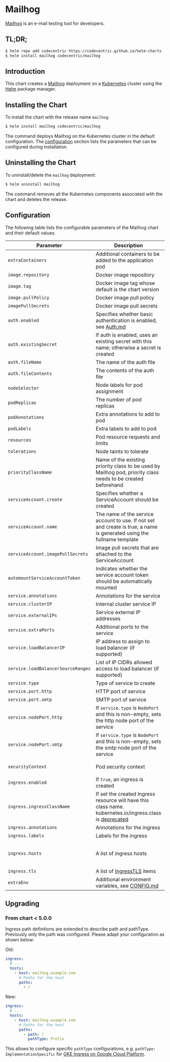 # Mailhog

[Mailhog](http://iankent.uk/project/mailhog/) is an e-mail testing tool for developers.

## TL;DR;

```bash
$ helm repo add codecentric https://codecentric.github.io/helm-charts
$ helm install mailhog codecentric/mailhog
```

## Introduction

This chart creates a [Mailhog](http://iankent.uk/project/mailhog/) deployment on a [Kubernetes](http://kubernetes.io)
cluster using the [Helm](https://helm.sh) package manager.

## Installing the Chart

To install the chart with the release name `mailhog`:

```bash
$ helm install mailhog codecentric/mailhog
```

The command deploys Mailhog on the Kubernetes cluster in the default configuration. The [configuration](#configuration)
section lists the parameters that can be configured during installation.

## Uninstalling the Chart

To uninstall/delete the `mailhog` deployment:

```bash
$ helm uninstall mailhog
```
The command removes all the Kubernetes components associated with the chart and deletes the release.

## Configuration

The following table lists the configurable parameters of the Mailhog chart and their default values.

Parameter | Description | Default
--- | --- | ---
`extraContainers` | Additional containers to be added to the application pod | `[]`
`image.repository` | Docker image repository | `mailhog/mailhog`
`image.tag` | Docker image tag whose default is the chart version | `""`
`image.pullPolicy` | Docker image pull policy | `IfNotPresent`
`imagePullSecrets` | Docker image pull secrets | `[]`
`auth.enabled` | Specifies whether basic authentication is enabled, see [Auth.md](https://github.com/mailhog/MailHog/blob/master/docs/Auth.md) | `false`
`auth.existingSecret` | If auth is enabled, uses an existing secret with this name; otherwise a secret is created | `""`
`auth.fileName` | The name of the auth file | `auth.txt`
`auth.fileContents` | The contents of the auth file | `""`
`nodeSelector` | Node labels for pod assignment | `{}`
`podReplicas` | The number of pod replicas | `1`
`podAnnotations` | Extra annotations to add to pod | `{}`
`podLabels` | Extra labels to add to pod | `{}`
`resources` | Pod resource requests and limits | `{}`
`tolerations` | Node taints to tolerate | `[]`
`priorityClassName` | Name of the existing priority class to be used by Mailhog pod, priority class needs to be created beforehand | `""`
`serviceAccount.create` | Specifies whether a ServiceAccount should be created | `true` |
`serviceAccount.name` | The name of the service account to use. If not set and create is true, a name is generated using the fullname template | `""` |
`serviceAccount.imagePullSecrets` | Image pull secrets that are attached to the ServiceAccount | `[]` |
`automountServiceAccountToken` | Indicates whether the service account token should be automatically mounted | `false` |
`service.annotations` | Annotations for the service | `{}`
`service.clusterIP` | Internal cluster service IP | `""`
`service.externalIPs` | Service external IP addresses | `[]`
`service.extraPorts` | Additional ports to the service | `[]`
`service.loadBalancerIP` | IP address to assign to load balancer (if supported) | `""`
`service.loadBalancerSourceRanges` | List of IP CIDRs allowed access to load balancer (if supported) | `[]`
`service.type` | Type of service to create | `ClusterIP`
`service.port.http` | HTTP port of service | `""`
`service.port.smtp` | SMTP port of service | `""`
`service.nodePort.http` | If `service.type` is `NodePort` and this is non-empty, sets the http node port of the service | `""`
`service.nodePort.smtp` | If `service.type` is `NodePort` and this is non-empty, sets the smtp node port of the service | `""`
`securityContext` | Pod security context | `{ runAsUser: 1000, fsGroup: 1000, runAsNonRoot: true }`
`ingress.enabled` | If `true`, an ingress is created | `false`
`ingress.ingressClassName` | If set the created Ingress resource will have this class name. kubernetes.io/ingress.class is [deprecated](https://kubernetes.io/docs/concepts/services-networking/ingress/#deprecated-annotation) | `nil`
`ingress.annotations` | Annotations for the ingress | `{}`
`ingress.labels` | Labels for the ingress | `{}`
`ingress.hosts` | A list of ingress hosts | `{ host: mailhog.example.com, paths: [{ path: "/", pathType: Prefix }] }`
`ingress.tls` | A list of [IngressTLS](https://v1-8.docs.kubernetes.io/docs/api-reference/v1.8/#ingresstls-v1beta1-extensions) items | `[]`
`extraEnv` | Additional environment variables, see [CONFIG.md](https://github.com/mailhog/MailHog/blob/master/docs/CONFIG.md) | `{}`

## Upgrading

### From chart < 5.0.0

 Ingress path definitions are extended to describe path and pathType. Previously only the path was configured. Please adapt your configuration as shown below:

 Old:
 ```yaml
 ingress:
   # ...
   hosts:
     - host: mailhog.example.com
       # Paths for the host
       paths:
         - /
 ```
 New:
 ```yaml
 ingress:
   # ...
   hosts:
     - host: mailhog.example.com
       # Paths for the host
       paths:
         - path: /
           pathType: Prefix
 ```

 This allows to configure specific `pathType` configurations, e.g. `pathType: ImplementationSpecific` for [GKE Ingress on Google Cloud Platform](https://cloud.google.com/kubernetes-engine/docs/concepts/ingress#default_backend).
